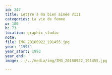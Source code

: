 ```yaml
---
id: 247
title: Lettre à ma bien aimée VIII
categories: La vie de femme
w: 100
h: 73
location: graphic studio
note:
file: IMG_20180922_191455.jpg
year: '1993'
year_start: 1993
year_end:
image: ../../media/img/IMG_20180922_191455.jpg

---
```

